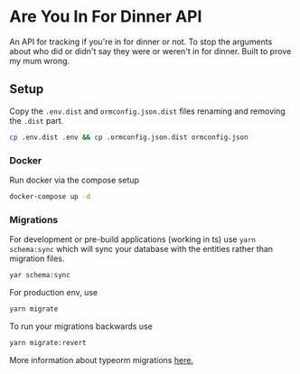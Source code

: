 Are You In For Dinner API
===

An API for tracking if you're in for dinner or not. To stop the arguments about who did or didn't say they were or weren't in for dinner. Built to prove my mum wrong.

## Setup 

Copy the `.env.dist` and `ormconfig.json.dist` files renaming and removing the `.dist` part. 

```bash
cp .env.dist .env && cp .ormconfig.json.dist ormconfig.json
```

### Docker 

Run docker via the compose setup 

```bash
docker-compose up -d
```

### Migrations 

For development or pre-build applications (working in ts) use `yarn schema:sync` which will sync your database with the entities rather than migration files.

```bash
yar schema:sync
```

For production env, use
```bash
yarn migrate
```

To run your migrations backwards use 

```bash
yarn migrate:revert
```

More information about typeorm migrations [here.](https://github.com/typeorm/typeorm/blob/master/docs/migrations.md)
